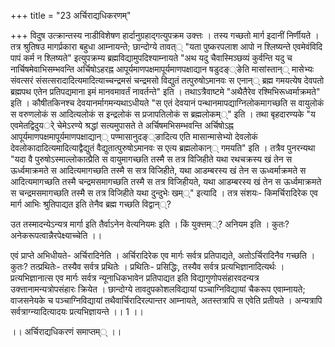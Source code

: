 +++
title = "23 अर्चिराद्यधिकरणम्"

+++
विदुष उत्क्रान्तस्य नाडीविशेषण हार्दानुग्रहाद्गत्युपक्रम उक्त्तः । तस्य गच्छतो मार्ग इदानीं निर्णीयते । तत्र श्रुतिषउ मागर्प्रकारा बहुधा आम्नायन्ते; छान्दोग्ये तावत्् "यता पुष्करपलाश आपो न श्लिष्यन्ते एवमेवंविदि पापं कर्म न श्लिष्यते" इत्युपक्रम्य ब्रह्मविद्यामुपदिश्याम्नायते "अथ यदु चैवास्मिञ्छव्यं कुर्वन्ति यदु च नार्चिषमेवाभिसम्भवन्ति अर्चिषोऽहरह्न आपूर्यमाणपक्षमापूर्यमाणपक्षाद्यान षडुदङ््ङेति मासांस्तान्् मासेभ्यः संवत्सरं संसत्सरादादित्यमादित्याच्चन्द्रमसं चन्द्रमसो विद्युतं तत्पुरुषोऽमानवः स एनान्् ब्रह्म गमयत्येष देवपतो ब्रह्मपथ एतेन प्रतिपद्यमाना इमं मानवमावर्तं नावर्तन्ते" इति । तथाऽत्रैवाष्टमे "अथैतैरेव रश्मिभिरूध्वर्माक्रमते" इति । कौषीतकिनश्च देवयानर्मागमन्यथाऽधीयते "स एतं देवयानं पन्थानमापद्याग्निलोकमागच्छति स वायुलोकं स वरुणलोकं स आदित्यलोकं स इन्द्रलोकं स प्रजापतिलोकं स ब्रह्मलोकम््" इति । तथा बृहदारण्यके "य एवमेतद्विदुयर्े चेमेऽरण्ये श्रद्धां सत्यमुपासते ते अर्चिषमभिसम्भवन्ति अर्चिषोऽह्न आपूर्यमाणपक्षमापूर्यमाणपक्षाद्यान्् पण्मासानुदङ््ङादित्य एति मासान्मासेभ्यो देवलोकं देवलोकादादित्यमादित्याद्वैद्युतं वैद्युतात्पुरुषोऽमानवः स एत्य ब्रह्मलोकान्् गमयति" इति । तत्रैव पुनरन्यथा "यदा वै पुरुषोऽस्माल्लोकात्प्रैति स वायुमागच्छति तस्मै स तत्र विजिहीते यथा रथचक्रस्य खं तेन स ऊर्ध्वमाक्रमते स आदित्यमागच्छति तस्मै स सत्र विजिहीते, यथा आडम्बरस्य खं तेन स ऊध्वर्माक्रमते स आदित्यमागच्छति तस्मै चन्द्रमसमागच्छति तस्मै स तत्र विजिहीयते, यथा आडम्बरस्य खं तेन स ऊर्ध्वमाक्रमते स चन्द्रमसमागच्छति तस्मै स तत्र विजिहीते यथा दुन्दुभेः खम््" इत्यादि । तत्र संशयः- किमर्चिरादिरेक एव मार्ग आभिः श्रुतिपाद्यत इति तेनैव ब्रह्म गच्छति विद्वान््?

उत तस्मादन्येऽन्यत्र मार्गा इति तैर्वाऽनेन वेत्यनियमः इति । किं युक्त्तम््? अनियम इति । कुतः? अनेकरूपत्वान्नैरपेक्ष्याच्चेति ।।

एवं प्राप्ते अभिधीयते- अर्चिरादिनेति । अर्चिरादिरेक एव मार्गः सर्वत्र प्रतिपाद्यते, अतोऽर्चिरादिनैव गच्छति । कुतः? तत्प्रथितेः- तस्यैव सर्वत्र प्रथितेः । प्रथितिः- प्रसिद्धिः, तस्यैव सर्वत्र प्रत्यभिज्ञानादित्यर्थः । प्रत्यभिज्ञानात्स एव मार्गः सर्वत्र न्यूनाधिकभावेन प्रतिपाद्यत इति विद्यागुणोपसंहारवदन्यत्र उक्त्तानामन्यत्रोपसंहारः क्रियेत । छान्दोग्ये तावदुपकोशलविद्यायां पञ्चाग्निविद्यायां चैकरूप एवाम्नायते; वाजसनेयके च पञ्चाग्निविद्यायां तथैवार्चिरादिरल्पान्तर आम्नायते, अतस्तत्रापि स एवेति प्रतीयते । अन्यत्रापि सर्वत्राग्न्यादित्यादयः प्रत्यभिज्ञायन्ते ।। 1 ।।

।। अर्चिराद्यधिकरणं समाप्तम्् ।।
